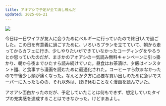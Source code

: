 ```yaml
---
title: アオアシで予定が全て消し飛んだ
updated: 2025-06-21
---
```

![](https://i.imgur.com/pHzAgeu.jpeg)

今日は一日ワイフが友人に会うためにベルギーに行っていたので終日1人で過ごした。この日を有意義に過ごすために、いろいろプランを立てていて、朝から走ってからカフェに行き、少しやりたいができていなかったコーディングをやろうとか思っていたのだが、まさかのアオアシの一気読み無料キャンペーンに引っ掛かり、朝から夜までひたすら読み続けていた。昼食はお茶漬け、夕飯はインスタント麺、と食事すら漫画を読むために最適化された。コーヒーすら飲まなかったので午後少し頭が痛くなった。なんとか夕方に必要な買い出しのために急いでスーパーに入ったものの、それ以外は、ほぼ休むことなく漫画を読んでいた。

アオアシ面白かったのだが、予定していたことは何もできず、想定していたタイプの充実感を達成することはできなかった。けどまあよし。